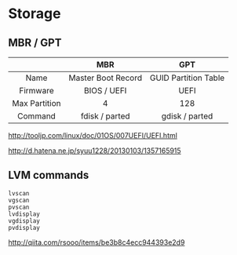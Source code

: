 # Storage

## MBR / GPT

| | MBR | GPT |
|:-:|:-:|:-:|
| Name | Master Boot Record | GUID Partition Table |
| Firmware | BIOS / UEFI | UEFI |
| Max Partition | 4 | 128 |
| Command | fdisk / parted | gdisk / parted |

http://tooljp.com/linux/doc/01OS/007UEFI/UEFI.html

http://d.hatena.ne.jp/syuu1228/20130103/1357165915

## LVM commands

```
lvscan
vgscan
pvscan
lvdisplay
vgdisplay
pvdisplay
```

http://qiita.com/rsooo/items/be3b8c4ecc944393e2d9
